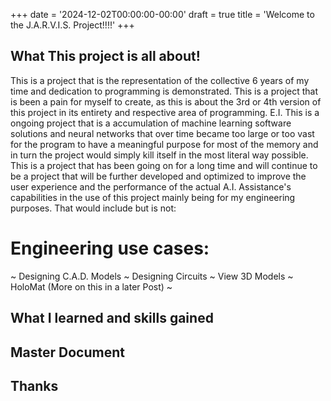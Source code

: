 +++
date = '2024-12-02T00:00:00-00:00'
draft = true
title = 'Welcome to the J.A.R.V.I.S. Project!!!!'
+++ 


## What This project is all about!

This is a project that is the representation of the collective 6 years of my time and dedication to programming is demonstrated. This is a project that is been a pain for myself to create, as this is about the 3rd or 4th version of this project in its entirety and respective area of programming. E.I. This is a ongoing project that is a accumulation of machine learning software solutions and neural networks that over time became too large or too vast for the program to have a meaningful purpose for most of the memory and in turn the project would simply kill itself in the most literal way possible. This is a project that has been going on for a long time and will continue to be a project that will be further developed and optimized to improve the user experience and the performance of the actual A.I. Assistance's capabilities in the use of this project mainly being for my engineering purposes. That would include but is not: 

# Engineering use cases:
~ Designing C.A.D. Models
~ Designing Circuits
~ View 3D Models
~ HoloMat (More on this in a later Post)
~ 



## What I learned and skills gained


## Master Document



## Thanks
